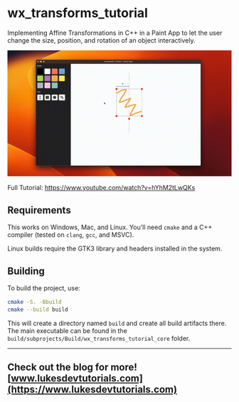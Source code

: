 # wx_transforms_tutorial

Implementing Affine Transformations in C++ in a Paint App to let the user change the size, position, and rotation of an object interactively.

[![Video](/output.gif)](https://www.youtube.com/watch?v=hYhM2tLwQKs)

Full Tutorial: https://www.youtube.com/watch?v=hYhM2tLwQKs

## Requirements

This works on Windows, Mac, and Linux. You'll need `cmake` and a C++ compiler (tested on `clang`, `gcc`, and MSVC).

Linux builds require the GTK3 library and headers installed in the system.

## Building

To build the project, use:

```bash
cmake -S. -Bbuild
cmake --build build
```

This will create a directory named `build` and create all build artifacts there. The main executable can be found in the `build/subprojects/Build/wx_transforms_tutorial_core` folder.

---
Check out the blog for more! [www.lukesdevtutorials.com](https://www.lukesdevtutorials.com)
---

